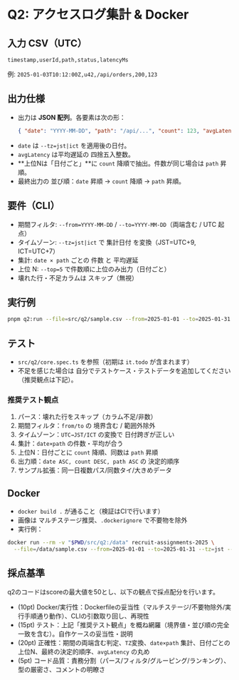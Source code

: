 # Q2: アクセスログ集計 & Docker

## 入力 CSV（UTC）

`timestamp,userId,path,status,latencyMs`

例: `2025-01-03T10:12:00Z,u42,/api/orders,200,123`

## 出力仕様

- 出力は **JSON 配列**。各要素は次の形：
  ```json
  { "date": "YYYY-MM-DD", "path": "/api/...", "count": 123, "avgLatency": 150 }
  ```
- `date` は `--tz=jst|ict` を適用後の日付。
- `avgLatency` は平均遅延の 四捨五入整数。
- **上位Nは「日付ごと」**に `count` 降順で抽出。件数が同じ場合は `path` 昇順。
- 最終出力の 並び順：`date` 昇順 → `count` 降順 → `path` 昇順。

## 要件（CLI）

- 期間フィルタ: `--from=YYYY-MM-DD` / `--to=YYYY-MM-DD`（両端含む / UTC 起点）
- タイムゾーン: `--tz=jst|ict` で 集計日付 を変換（JST=UTC+9, ICT=UTC+7）
- 集計: `date × path` ごとの 件数 と 平均遅延
- 上位 N: `--top=5` で件数順に上位のみ出力（日付ごと）
- 壊れた行・不足カラムは スキップ（無視）

## 実行例

```bash
pnpm q2:run --file=src/q2/sample.csv --from=2025-01-01 --to=2025-01-31 --tz=jst --top=3
```

## テスト

- `src/q2/core.spec.ts` を参照（初期は `it.todo` が含まれます）
- 不足を感じた場合は 自分でテストケース・テストデータを追加してください（推奨観点は下記）。

### 推奨テスト観点

1. パース：壊れた行をスキップ（カラム不足/非数）
2. 期間フィルタ：`from/to` の 境界含む / 範囲外除外
3. タイムゾーン：`UTC→JST/ICT` の変換で 日付跨ぎが正しい
4. 集計：`date×path` の件数・平均が合う
5. 上位N：日付ごとに `count` 降順、同数は `path` 昇順
6. 出力順：`date ASC, count DESC, path ASC` の 決定的順序
7. サンプル拡張：同一日複数パス/同数タイ/大きめデータ

## Docker

- `docker build .` が通ること（検証はCIで行います）
- 画像は マルチステージ推奨、`.dockerignore` で不要物を除外
- 実行例：

```bash
docker run --rm -v "$PWD/src/q2:/data" recruit-assignments-2025 \
  --file=/data/sample.csv --from=2025-01-01 --to=2025-01-31 --tz=jst --top=3
```

## 採点基準

q2のコードはscoreの最大値を50とし、以下の観点で採点配分を行います。

- (10pt) Docker/実行性：Dockerfileの妥当性（マルチステージ/不要物除外/実行手順通り動作）、CLIの引数取り回し、再現性
- (15pt) テスト：上記「推奨テスト観点」を概ね網羅（境界値・並び順の完全一致を含む）。自作ケースの妥当性・説明
- (20pt) 正確性：期間の両端含む判定、`TZ`変換、`date×path` 集計、日付ごとの上位N、最終の決定的順序、`avgLatency` の丸め
- (5pt) コード品質：責務分割（パース/フィルタ/グルーピング/ランキング）、型の厳密さ、コメントの明瞭さ
